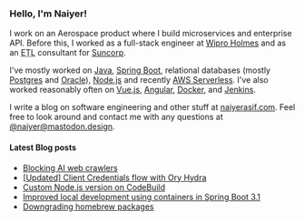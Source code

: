 ### Hello, I'm Naiyer!

I work on an Aerospace product where I build microservices and enterprise API. Before this, I worked as a full-stack engineer at [Wipro Holmes](https://www.wipro.com/holmes/) and as an <abbr title="Extract Transform Load">ETL</abbr> consultant for [Suncorp](https://www.suncorp.com.au/).

I've mostly worked on [Java](https://openjdk.java.net/), [Spring Boot](https://spring.io/projects/spring-boot), relational databases (mostly [Postgres](https://www.postgresql.org/) and [Oracle](https://www.oracle.com/database/)), [Node.js](https://nodejs.org/en/) and recently [AWS Serverless](https://aws.amazon.com/serverless/). I've also worked reasonably often on [Vue.js](https://vuejs.org/), [Angular](https://angular.io/), [Docker](https://www.docker.com/), and [Jenkins](https://www.jenkins.io/).

I write a blog on software engineering and other stuff at [naiyerasif.com](https://www.naiyerasif.com). Feel free to look around and contact me with any questions at [@naiyer@mastodon.design](https://mastodon.design/@naiyer).

#### Latest Blog posts

<!-- BLOG-POST-LIST:START -->
- [Blocking AI web crawlers](https://www.naiyerasif.com/post/2023/09/30/blocking-ai-web-crawlers/)
- [[Updated] Client Credentials flow with Ory Hydra](https://www.naiyerasif.com/post/2022/08/21/client-credentials-flow-with-ory-hydra/)
- [Custom Node.js version on CodeBuild](https://www.naiyerasif.com/post/2023/09/20/custom-nodejs-version-on-codebuild/)
- [Improved local development using containers in Spring Boot 3.1](https://www.naiyerasif.com/post/2023/09/08/improved-local-development-using-containers-in-spring-boot-3-1/)
- [Downgrading homebrew packages](https://www.naiyerasif.com/post/2023/09/06/downgrading-homebrew-packages/)
<!-- BLOG-POST-LIST:END -->
